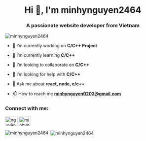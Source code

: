 <h1 align="center">Hi 👋, I'm minhynguyen2464</h1>
<h3 align="center">A passionate website developer from Vietnam</h3>

<p align="left"> <img src="https://komarev.com/ghpvc/?username=minhynguyen2464&label=Profile%20views&color=0e75b6&style=flat" alt="minhynguyen2464" /> </p>

- 🔭 I’m currently working on **C/C++ Project**

- 🌱 I’m currently learning **C/C++**

- 👯 I’m looking to collaborate on **C/C++**

- 🤝 I’m looking for help with **C/C++**

- 💬 Ask me about **react, node, c/c++**

- 📫 How to reach me **minhynguyen0203@gmail.com**

<h3 align="left">Connect with me:</h3>
<p align="left">
<a href="https://linkedin.com/in/nguyễn-minh-ý-a5582626a" target="blank"><img align="center" src="https://raw.githubusercontent.com/rahuldkjain/github-profile-readme-generator/master/src/images/icons/Social/linked-in-alt.svg" alt="nguyễn-minh-ý-a5582626a" height="30" width="40" /></a>
<a href="https://instagram.com/minhynguyen_2464" target="blank"><img align="center" src="https://raw.githubusercontent.com/rahuldkjain/github-profile-readme-generator/master/src/images/icons/Social/instagram.svg" alt="minhynguyen_2464" height="30" width="40" /></a>
</p>

<p><img align="left" src="https://github-readme-stats.vercel.app/api/top-langs?username=minhynguyen2464&show_icons=true&locale=en&layout=compact" alt="minhynguyen2464" /></p>

<p>&nbsp;<img align="center" src="https://github-readme-stats.vercel.app/api?username=minhynguyen2464&show_icons=true&locale=en" alt="minhynguyen2464" /></p>
